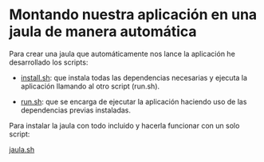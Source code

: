 Montando nuestra aplicación en una jaula de manera automática
==============================================================

 
Para crear una jaula que automáticamente nos lance la aplicación he desarrollado los scripts:

* [install.sh](https://github.com/julioxus/iv-aerospace/blob/master/Hito3/install.sh): que instala todas las dependencias necesarias y ejecuta la aplicación llamando al otro script (run.sh).

* [run.sh](https://github.com/julioxus/iv-aerospace/blob/master/workspace/guestbook/run.sh): que se encarga de ejecutar la aplicación haciendo uso de las dependencias previas instaladas.


Para instalar la jaula con todo incluido y hacerla funcionar con un solo script:

[jaula.sh](https://github.com/julioxus/iv-aerospace/blob/master/Hito3/jaula.sh)
